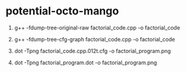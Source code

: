 # potential-octo-mango

1. g++ -fdump-tree-original-raw factorial_code.cpp -o factorial_code

2. g++ -fdump-tree-cfg-graph factorial_code.cpp -o factorial_code

3. dot -Tpng factorial_code.cpp.012t.cfg -o factorial_program.png

4. dot -Tpng factorial_program.dot -o factorial_program.png

